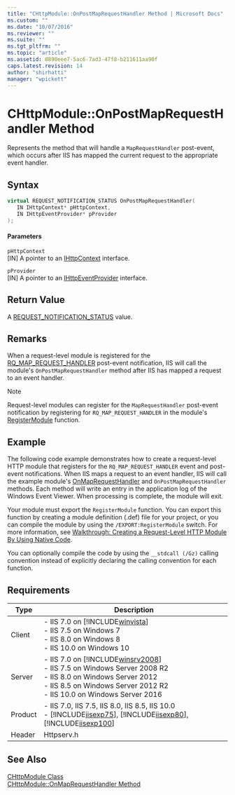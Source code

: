 ```yaml
---
title: "CHttpModule::OnPostMapRequestHandler Method | Microsoft Docs"
ms.custom: ""
ms.date: "10/07/2016"
ms.reviewer: ""
ms.suite: ""
ms.tgt_pltfrm: ""
ms.topic: "article"
ms.assetid: 0890eee7-5ac6-7ad3-47f8-b211611aa90f
caps.latest.revision: 14
author: "shirhatti"
manager: "wpickett"
---
```

# CHttpModule::OnPostMapRequestHandler Method
Represents the method that will handle a `MapRequestHandler` post-event, which occurs after IIS has mapped the current request to the appropriate event handler.  
  
## Syntax  
  
```cpp  
virtual REQUEST_NOTIFICATION_STATUS OnPostMapRequestHandler(  
   IN IHttpContext* pHttpContext,  
   IN IHttpEventProvider* pProvider  
);  
```  
  
#### Parameters  
 `pHttpContext`  
 [IN] A pointer to an [IHttpContext](../../web-development-reference\native-code-api-reference/ihttpcontext-interface.md) interface.  
  
 `pProvider`  
 [IN] A pointer to an [IHttpEventProvider](../../web-development-reference\native-code-api-reference/ihttpeventprovider-interface.md) interface.  
  
## Return Value  
 A [REQUEST_NOTIFICATION_STATUS](../../web-development-reference\native-code-api-reference/request-notification-status-enumeration.md) value.  
  
## Remarks  
 When a request-level module is registered for the [RQ_MAP_REQUEST_HANDLER](../../web-development-reference\native-code-api-reference/request-processing-constants.md) post-event notification, IIS will call the module's `OnPostMapRequestHandler` method after IIS has mapped a request to an event handler.  
  
> [!NOTE]
>  Request-level modules can register for the `MapRequestHandler` post-event notification by registering for `RQ_MAP_REQUEST_HANDLER` in the module's [RegisterModule](../../web-development-reference\native-code-api-reference/pfn-registermodule-function.md) function.  
  
## Example  
 The following code example demonstrates how to create a request-level HTTP module that registers for the `RQ_MAP_REQUEST_HANDLER` event and post-event notifications. When IIS maps a request to an event handler, IIS will call the example module's [OnMapRequestHandler](../../web-development-reference\native-code-api-reference/chttpmodule-onmaprequesthandler-method.md) and `OnPostMapRequestHandler` methods. Each method will write an entry in the application log of the Windows Event Viewer. When processing is complete, the module will exit.  
  
<!-- TODO: review snippet reference  [!CODE [CHttpModuleMapRequestHandler#1](CHttpModuleMapRequestHandler#1)]  -->  
  
 Your module must export the `RegisterModule` function. You can export this function by creating a module definition (.def) file for your project, or you can compile the module by using the `/EXPORT:RegisterModule` switch. For more information, see [Walkthrough: Creating a Request-Level HTTP Module By Using Native Code](../../web-development-reference\native-code-development-overview\walkthrough-creating-a-request-level-http-module-by-using-native-code.md).  
  
 You can optionally compile the code by using the `__stdcall (/Gz)` calling convention instead of explicitly declaring the calling convention for each function.  
  
## Requirements  
  
|Type|Description|  
|----------|-----------------|  
|Client|-   IIS 7.0 on [!INCLUDE[winvista](../../wmi-provider/includes/winvista-md.md)]<br />-   IIS 7.5 on Windows 7<br />-   IIS 8.0 on Windows 8<br />-   IIS 10.0 on Windows 10|  
|Server|-   IIS 7.0 on [!INCLUDE[winsrv2008](../../wmi-provider/includes/winsrv2008-md.md)]<br />-   IIS 7.5 on Windows Server 2008 R2<br />-   IIS 8.0 on Windows Server 2012<br />-   IIS 8.5 on Windows Server 2012 R2<br />-   IIS 10.0 on Windows Server 2016|  
|Product|-   IIS 7.0, IIS 7.5, IIS 8.0, IIS 8.5, IIS 10.0<br />-   [!INCLUDE[iisexp75](../../web-development-reference/native-code-api-reference/includes/iisexp75-md.md)], [!INCLUDE[iisexp80](../../web-development-reference/native-code-api-reference/includes/iisexp80-md.md)], [!INCLUDE[iisexp100](../../web-development-reference/native-code-api-reference/includes/iisexp100-md.md)]|  
|Header|Httpserv.h|  
  
## See Also  
 [CHttpModule Class](../../web-development-reference\native-code-api-reference/chttpmodule-class.md)   
 [CHttpModule::OnMapRequestHandler Method](../../web-development-reference\native-code-api-reference/chttpmodule-onmaprequesthandler-method.md)